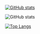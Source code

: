 [![GitHub stats](https://github-readme-stats.vercel.app/api?username=keatenluv)](https://github.com/anuraghazra/github-readme-stats)

![GitHub stats](https://github-readme-stats.vercel.app/api?username=keatenluv&hide=contribs,prs)

[![Top Langs](https://github-readme-stats.vercel.app/api/top-langs/?username=keatenluv)](https://github.com/anuraghazra/github-readme-stats)

